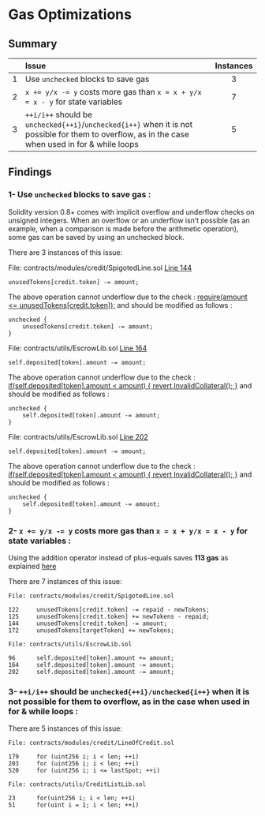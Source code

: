 # Gas Optimizations

## Summary

|               | Issue         | Instances     |
| :-------------: |:-------------|:-------------:|
| 1      | Use `unchecked` blocks to save gas  |  3 |
| 2      | `x += y/x -= y` costs more gas than `x = x + y/x = x - y` for state variables  |  7 |
| 3      | `++i/i++` should be `unchecked{++i}`/`unchecked{i++}` when it is not possible for them to overflow, as in the case when used in for & while loops |  5  |

## Findings

### 1- Use `unchecked` blocks to save gas :

Solidity version 0.8+ comes with implicit overflow and underflow checks on unsigned integers. When an overflow or an underflow isn’t possible (as an example, when a comparison is made before the arithmetic operation), some gas can be saved by using an unchecked block.

There are 3 instances of this issue:

File: contracts/modules/credit/SpigotedLine.sol [Line 144](https://github.com/debtdao/Line-of-Credit/blob/audit/code4rena-2022-11-03/contracts/modules/credit/SpigotedLine.sol#L144)

```
unusedTokens[credit.token] -= amount;
```

The above operation cannot underflow due to the check : [require(amount <= unusedTokens[credit.token]);](https://github.com/debtdao/Line-of-Credit/blob/audit/code4rena-2022-11-03/contracts/modules/credit/SpigotedLine.sol#L143) and should be modified as follows :

```
unchecked {
    unusedTokens[credit.token] -= amount;
}
```

File: contracts/utils/EscrowLib.sol [Line 164](https://github.com/debtdao/Line-of-Credit/blob/audit/code4rena-2022-11-03/contracts/utils/EscrowLib.sol#L164)

```
self.deposited[token].amount -= amount;
```

The above operation cannot underflow due to the check : [if(self.deposited[token].amount < amount) { revert InvalidCollateral(); }](https://github.com/debtdao/Line-of-Credit/blob/audit/code4rena-2022-11-03/contracts/utils/EscrowLib.sol#L163) and should be modified as follows :

```
unchecked {
    self.deposited[token].amount -= amount;
}
```

File: contracts/utils/EscrowLib.sol [Line 202](https://github.com/debtdao/Line-of-Credit/blob/audit/code4rena-2022-11-03/contracts/utils/EscrowLib.sol#L202)

```
self.deposited[token].amount -= amount;
```

The above operation cannot underflow due to the check : [if(self.deposited[token].amount < amount) { revert InvalidCollateral(); }](https://github.com/debtdao/Line-of-Credit/blob/audit/code4rena-2022-11-03/contracts/utils/EscrowLib.sol#L200) and should be modified as follows :

```
unchecked {
    self.deposited[token].amount -= amount;
}
```

### 2- `x += y/x -= y` costs more gas than `x = x + y/x = x - y` for state variables :

Using the addition operator instead of plus-equals saves **113 gas** as explained [here](https://gist.github.com/IllIllI000/cbbfb267425b898e5be734d4008d4fe8)

There are 7 instances of this issue:

```
File: contracts/modules/credit/SpigotedLine.sol

122     unusedTokens[credit.token] -= repaid - newTokens;
125     unusedTokens[credit.token] += newTokens - repaid;
144     unusedTokens[credit.token] -= amount;
172     unusedTokens[targetToken] += newTokens;

File: contracts/utils/EscrowLib.sol

96      self.deposited[token].amount += amount;
164     self.deposited[token].amount -= amount;
202     self.deposited[token].amount -= amount;
```

### 3- `++i/i++` should be `unchecked{++i}/unchecked{i++}` when it is not possible for them to overflow, as in the case when used in for & while loops :

There are 5 instances of this issue:

```
File: contracts/modules/credit/LineOfCredit.sol

179     for (uint256 i; i < len; ++i)
203     for (uint256 i; i < len; ++i)
520     for (uint256 i; i <= lastSpot; ++i)

File: contracts/utils/CreditListLib.sol

23      for(uint256 i; i < len; ++i)
51      for(uint i = 1; i < len; ++i) 
```